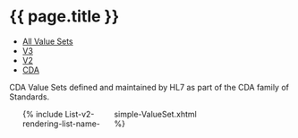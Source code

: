# {{ page.title }}

<ul class="nav nav-tabs">
  <li><a href="valuesets.html">All Value Sets</a></li>
  <li><a href="valuesets-v3.html">V3</a></li>
  <li><a href="valuesets-v2.html">V2</a></li>
  <li class="active"><a href="#">CDA</a></li>
</ul>

CDA Value Sets defined and maintained by HL7 as part of the CDA family of Standards.

<ul style="-moz-column-count: 3; -moz-column-gap: 10px; -webkit-column-count: 3; -webkit-column-gap: 10px; column-count: 3; column-gap: 10px">
{% include List-v2-rendering-list-name-simple-ValueSet.xhtml %}
</ul>
